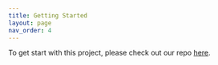 ```yaml
---
title: Getting Started
layout: page
nav_order: 4
---
```


To get start with this project, please check out our repo [here](https://github.com/YY-GX/ARCADE-Codebase).